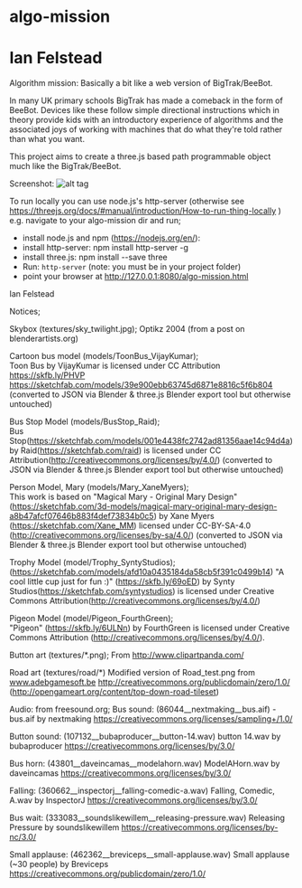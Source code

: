 # algo-mission
# Ian Felstead

Algorithm mission: Basically a bit like a web version of BigTrak/BeeBot.

In many UK primary schools BigTrak has made a comeback in the form of BeeBot.
Devices like these follow simple directional instructions which in theory provide kids with an introductory experience of algorithms and the associated joys of working with machines that do what they're told rather than what you want.

This project aims to create a three.js based path programmable object much like the BigTrak/BeeBot.

Screenshot:
![alt tag](https://cloud.githubusercontent.com/assets/5990178/19145914/21829310-8ba9-11e6-9619-04fbb6d4f722.JPG)

To run locally you can use node.js's http-server (otherwise see https://threejs.org/docs/#manual/introduction/How-to-run-thing-locally )
e.g. navigate to your algo-mission dir and run;
- install node.js and npm (https://nodejs.org/en/):
- install http-server: npm install http-server -g
- install three.js: npm install --save three
- Run: `http-server`  (note: you must be in your project folder)
- point your browser at http://127.0.0.1:8080/algo-mission.html

Ian Felstead

Notices;

Skybox (textures/sky_twilight.jpg);
Optikz 2004 (from a post on blenderartists.org)

Cartoon bus model (models/ToonBus_VijayKumar);  
Toon Bus by VijayKumar is licensed under CC Attribution https://skfb.ly/PHVP
https://sketchfab.com/models/39e900ebb63745d6871e8816c5f6b804
(converted to JSON via Blender & three.js Blender export tool but otherwise untouched)

Bus Stop Model (models/BusStop_Raid);  
Bus Stop(https://sketchfab.com/models/001e4438fc2742ad81356aae14c94d4a) by Raid(https://sketchfab.com/raid) is licensed under CC Attribution(http://creativecommons.org/licenses/by/4.0/)
(converted to JSON via Blender & three.js Blender export tool but otherwise untouched)

Person Model, Mary (models/Mary_XaneMyers);  
This work is based on "Magical Mary - Original Mary Design" (https://sketchfab.com/3d-models/magical-mary-original-mary-design-a8b47afcf07646b883f4def73834b0c5) by Xane Myers (https://sketchfab.com/Xane_MM) licensed under CC-BY-SA-4.0 (http://creativecommons.org/licenses/by-sa/4.0/)
(converted to JSON via Blender & three.js Blender export tool but otherwise untouched)

Trophy Model (model/Trophy_SyntyStudios);  
(https://sketchfab.com/models/afd10a0435184da58cb5f391c0499b14) "A cool little cup just for fun :)"  (https://skfb.ly/69oED) by Synty Studios(https://sketchfab.com/syntystudios) is licensed under Creative Commons Attribution(http://creativecommons.org/licenses/by/4.0/)

Pigeon Model (model/Pigeon_FourthGreen);  
"Pigeon" (https://skfb.ly/6ULNn) by FourthGreen is licensed under Creative Commons Attribution (http://creativecommons.org/licenses/by/4.0/).

Button art (textures/*.png);
From http://www.clipartpanda.com/

Road art (textures/road/*)
Modified version of Road_test.png from www.adebgamesoft.be
http://creativecommons.org/publicdomain/zero/1.0/
(http://opengameart.org/content/top-down-road-tileset)

Audio: from freesound.org; 
Bus sound: (86044__nextmaking__bus.aif) - bus.aif by nextmaking
https://creativecommons.org/licenses/sampling+/1.0/

Button sound: (107132__bubaproducer__button-14.wav) button 14.wav by bubaproducer
https://creativecommons.org/licenses/by/3.0/

Bus horn: (43801__daveincamas__modelahorn.wav) ModelAHorn.wav by daveincamas
https://creativecommons.org/licenses/by/3.0/

Falling: (360662__inspectorj__falling-comedic-a.wav) Falling, Comedic, A.wav by InspectorJ
https://creativecommons.org/licenses/by/3.0/

Bus wait: (333083__soundslikewillem__releasing-pressure.wav) Releasing Pressure by soundslikewillem
https://creativecommons.org/licenses/by-nc/3.0/

Small applause: (462362__breviceps__small-applause.wav) Small applause (~30 people) by Breviceps
https://creativecommons.org/publicdomain/zero/1.0/